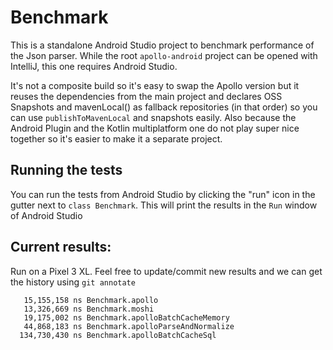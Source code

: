 # Benchmark

This is a standalone Android Studio project to benchmark performance of the Json parser. While the root `apollo-android` project can be opened with IntelliJ, this one requires Android Studio.

It's not a composite build so it's easy to swap the Apollo version but it reuses the dependencies from the main project and declares OSS Snapshots and mavenLocal() as fallback repositories (in that order) so you can use `publishToMavenLocal` and snapshots easily.
Also because the Android Plugin and the Kotlin multiplatform one do not play super nice together so it's easier to make it a separate project.

## Running the tests

You can run the tests from Android Studio by clicking the "run" icon in the gutter next to `class Benchmark`. This will print the results in the `Run` window of Android Studio

## Current results:

Run on a Pixel 3 XL. Feel free to update/commit new results and we can get the history using `git annotate`

```
   15,155,158 ns Benchmark.apollo
   13,326,669 ns Benchmark.moshi
   19,175,002 ns Benchmark.apolloBatchCacheMemory
   44,868,183 ns Benchmark.apolloParseAndNormalize
  134,730,430 ns Benchmark.apolloBatchCacheSql
```

